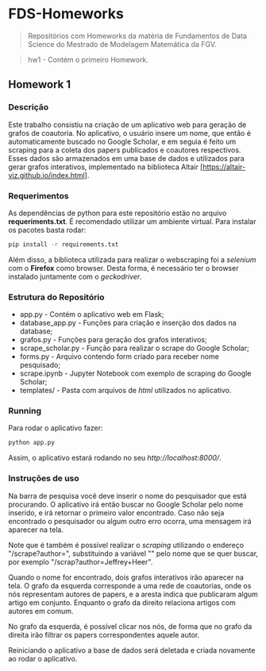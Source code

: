 # FDS-Homeworks
> Repositórios com Homeworks da matéria de Fundamentos de Data Science do Mestrado de Modelagem Matemática da FGV.

> hw1 - Contém o primeiro Homework.

## Homework 1
### Descrição
Este trabalho consistiu na criação de um aplicativo web para geração de
grafos de coautoria. No aplicativo, o usuário insere um nome, que então é
automaticamente buscado no Google Scholar, e em seguia é feito um scraping
para a coleta dos papers publicados e coautores respectivos.
Esses dados são armazenados em uma base de dados e utilizados para
gerar grafos interativos, implementado na biblioteca Altair
[https://altair-viz.github.io/index.html].


### Requerimentos
As dependências de python para este repositório estão no arquivo
**requeriments.txt**. É recomendado utilizar um ambiente virtual.
Para instalar os pacotes basta rodar:
```sh
pip install -r requirements.txt
```
Além disso, a biblioteca utilizada para realizar o webscraping foi
a _selenium_ com o **Firefox** como browser. Desta forma, é necessário
ter o browser instalado juntamente com o _geckodriver_.

### Estrutura do Repositório
*   app.py              - Contém o aplicativo web em Flask;
*   database_app.py     - Funções para criação e inserção dos dados na
database;
*   grafos.py           - Funções para geração dos grafos interativos;
*   scrape_scholar.py   - Função para realizar o scrape do Google Scholar;
*   forms.py            - Arquivo contendo form criado para receber nome
pesquisado;
*   scrape.ipynb        - Jupyter Notebook com exemplo de scraping do
Google Scholar;
*   templates/          - Pasta com arquivos de _html_ utilizados no
aplicativo.

### Running
Para rodar o aplicativo fazer:
```sh
python app.py
```
Assim, o aplicativo estará rodando no seu _http://localhost:8000/_.

### Instruções de uso
Na barra de pesquisa você deve inserir o nome do pesquisador que está procurando.
O aplicativo irá então buscar no Google Scholar pelo nome inserido, e irá retornar
o primeiro valor encontrado. Caso não seja encontrado o pesquisador ou algum outro erro ocorra,
uma mensagem irá aparecer na tela.

Note que é também é possível realizar o _scraping_ utilizando o endereço
"/scrape?author=<Author>", substituindo a variável "<Author>" pelo nome
que se quer buscar, por exemplo "/scrap?author=Jeffrey+Heer".


Quando o nome for encontrado, dois grafos interativos irão aparecer na tela.
O grafo da esquerda corresponde a uma rede de coautorias, onde os nós representam autores de papers,
e a aresta indica que publicaram algum artigo em conjunto. Enquanto o grafo da direito relaciona artigos
com autores em comum.


No grafo da esquerda, é possível clicar nos nós, de forma que no grafo da direita irão filtrar os papers
correspondentes aquele autor.  


Reiniciando o aplicativo a base de dados será deletada e criada novamente ao rodar o aplicativo.
